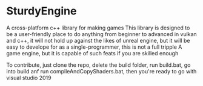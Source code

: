 # SturdyEngine
A cross-platform c++ library for making games
This library is designed to be a user-friendly place to do anything from beginner to advanced in vulkan and c++, it will not hold up against the likes of unreal engine, but it will be easy to develope for as a single-programmer, this is not a full tripple A game engine, but it is capable of such feats if you are skilled enough

To contribute, just clone the repo, delete the build folder, run build.bat, go into build anf run compileAndCopyShaders.bat, then you're ready to go with visual studio 2019
